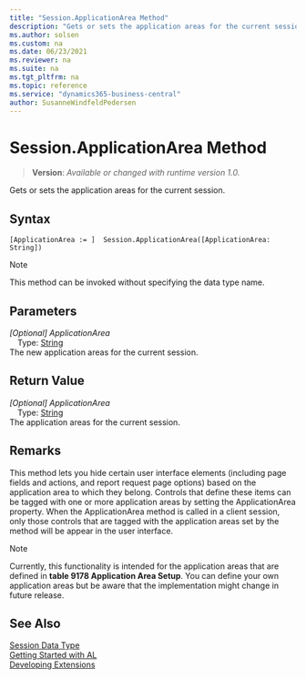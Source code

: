 ```yaml
---
title: "Session.ApplicationArea Method"
description: "Gets or sets the application areas for the current session."
ms.author: solsen
ms.custom: na
ms.date: 06/23/2021
ms.reviewer: na
ms.suite: na
ms.tgt_pltfrm: na
ms.topic: reference
ms.service: "dynamics365-business-central"
author: SusanneWindfeldPedersen
---
```

[//]: # (START>DO_NOT_EDIT)
[//]: # (IMPORTANT:Do not edit any of the content between here and the END>DO_NOT_EDIT.)
[//]: # (Any modifications should be made in the .xml files in the ModernDev repo.)
# Session.ApplicationArea Method
> **Version**: _Available or changed with runtime version 1.0._

Gets or sets the application areas for the current session.


## Syntax
```AL
[ApplicationArea := ]  Session.ApplicationArea([ApplicationArea: String])
```
> [!NOTE]
> This method can be invoked without specifying the data type name.
## Parameters
*[Optional] ApplicationArea*  
&emsp;Type: [String](../string/string-data-type.md)  
The new application areas for the current session.  


## Return Value
*[Optional] ApplicationArea*  
&emsp;Type: [String](../string/string-data-type.md)  
The application areas for the current session.


[//]: # (IMPORTANT: END>DO_NOT_EDIT)

## Remarks  
 This method lets you hide certain user interface elements (including page fields and actions, and report request page options) based on the application area to which they belong. Controls that define these items can be tagged with one or more application areas by setting the ApplicationArea property. When the ApplicationArea method is called in a client session, only those controls that are tagged with the application areas set by the method will be appear in the user interface.  
  
> [!NOTE]  
>  Currently, this functionality is intended for the application areas that are defined in **table 9178 Application Area Setup**. You can define your own application areas but be aware that the implementation might change in future release.  

## See Also
[Session Data Type](session-data-type.md)  
[Getting Started with AL](../../devenv-get-started.md)  
[Developing Extensions](../../devenv-dev-overview.md)
